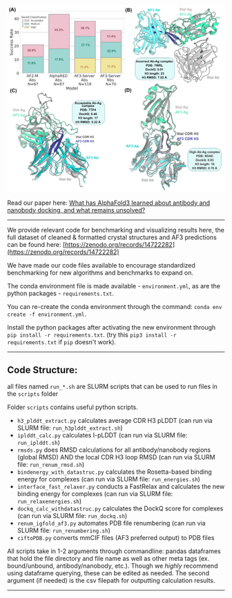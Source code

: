 ![Head Panel](question1_panel_fv.png)

Read our paper here: [What has AlphaFold3 learned about antibody and nanobody docking, and what remains unsolved?](https://www.biorxiv.org/content/10.1101/2024.09.21.614257)

---

We provide relevant code for benchmarking and visualizing results here, the full dataset of cleaned & formatted crystal structures and AF3 predictions can be found here: [https://zenodo.org/records/14722282](https://zenodo.org/records/14722282)

We have made our code files available to encourage standardized benchmarking for new algorithms and benchmarks to expand on. 

The conda environment file is made available - `environment.yml`, as are the python packages - `requirements.txt`. 

You can re-create the conda environment through the command: `conda env create -f environment.yml`. 

Install the python packages after activating the new environment through `pip install -r requirements.txt`. (try this `pip3 install -r requirements.txt` if `pip` doesn't work).

--- 

## Code Structure:

all files named `run_*.sh` are SLURM scripts that can be used to run files in the `scripts` folder

Folder `scripts` contains useful python scripts.
* `h3_plddt_extract.py` calculates average CDR H3 pLDDT (can run via SLURM file: `run_h3plddt_extract.sh`)
* `iplddt_calc.py` calculates I-pLDDT (can run via SLURM file: `run_iplddt.sh`)
* `rmsds.py` does RMSD calculations for all antibody/nanobody regions (global RMSD) AND the local CDR H3 loop RMSD (can run via SLURM file: `run_renum_rmsd.sh`)
* `bindenergy_with_datastruc.py` calculates the Rosetta-based binding energy for complexes (can run via SLURM file: `run_energies.sh`)
* `interface_fast_relaxer.py` conducts a FastRelax and calculates the new binding energy for complexes (can run via SLURM file: `run_relaxenergies.sh`)
* `dockq_calc_withdatastruc.py` calculates the DockQ score for complexes (can run via SLURM file: `run_dockq.sh`)
* `renum_igfold_af3.py` automates PDB file renumbering (can run via SLURM file: `run_renumbering.sh`)
* `ciftoPDB.py` converts mmCIF files (AF3 preferred output) to PDB files

All scripts take in 1-2 arguments through commandline: pandas dataframes that hold the file directory and file name as well as other meta tags (ex. bound/unbound, antibody/nanobody, etc.). Though we *highly* recommend using dataframe querying, these can be edited as needed. The second argument (if needed) is the csv filepath for outputting calculation results.

--- 






